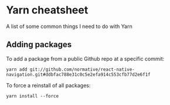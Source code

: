# Yarn cheatsheet
A list of some common things I need to do with Yarn

## Adding packages
To add a package from a public Github repo at a specific commit:
```
yarn add git://github.com/normative/react-native-navigation.git#ddbfac788e31c0c5e2efa914c553cfb77d2e6f1f
```

To force a reinstall of all packages:
```
yarn install --force
```

